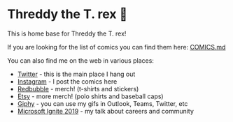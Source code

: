 # Threddy the T. rex 🦖

This is home base for Threddy the T. rex!

If you are looking for the list of comics you can find them here: [COMICS.md](COMICS.md)

You can also find me on the web in various places:

* [Twitter](https://twitter.com/threddyrex) - this is the main place I hang out
* [Instagram](https://www.instagram.com/threddyrex/) - I post the comics here
* [Redbubble](https://www.redbubble.com/people/threddythetrex/?asc=u) - merch! (t-shirts and stickers)
* [Etsy](https://www.etsy.com/shop/ThreddyRex) - more merch! (polo shirts and baseball caps)
* [Giphy](https://giphy.com/threddyrex) - you can use my gifs in Outlook, Teams, Twitter, etc
* [Microsoft Ignite 2019](https://myignite.techcommunity.microsoft.com/sessions/81715) - my talk about careers and community
